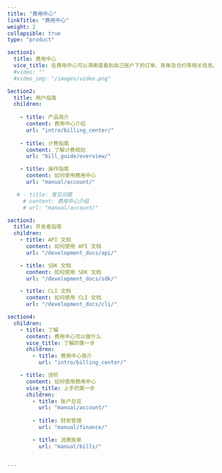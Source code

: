 ```yaml
---
title: "费用中心"
linkTitle: "费用中心"
weight: 2
collapsible: true
type: "product"

section1:
  title: 费用中心
  vice_title: 在费用中心可以清晰查看到自己账户下的订单、账单及合约等相关信息。
  #video: ""
  #video_img: "/images/video.png"

Section2:
  title: 用户指南
  children:
   
    - title: 产品简介
      content: 费用中心介绍
      url: "intro/billing_center/"
  
    - title: 计费指南
      content: 了解计费规则
      url: "bill_guide/overview/"

    - title: 操作指南
      content: 如何使用费用中心
      url: "manual/account/"

   # - title: 常见问题
     # content: 费用中心介绍
     # url: "manual/account/"

section3:
  title: 开发者指南
  children:
    - title: API 文档
      content: 如何使用 API 文档
      url: "/development_docs/api/"

    - title: SDK 文档
      content: 如何使用 SDK 文档
      url: "/development_docs/sdk/"

    - title: CLI 文档
      content: 如何使用 CLI 文档
      url: "/development_docs/cli/"

section4:
  children:
    - title: 了解
      content: 费用中心可以做什么
      vice_title: 了解的第一步
      children:
        - title: 费用中心简介
          url: "intro/billing_center/"

    - title: 进阶
      content: 如何使用费用中心
      vice_title: 上手的第一步
      children: 
        - title: 账户总览
          url: "manual/account/"
  
        - title: 财务管理
          url: "manual/finance/"

        - title: 消费账单
          url: "manual/bills/"


---
```



<!-- type: "product" 这个参数表明这是一个产品index页面 -->
<!-- section1 为产品index页面 主标题 副标题 video  video_img为视频图片  -->
<!-- section2 为产品index页面 第一个大块的用户文档配置  -->
<!-- section3 为产品index页面 第二个大块的开发者文档配置  -->
<!-- section4 为产品index页面 第三个大块的学习路径配置  -->